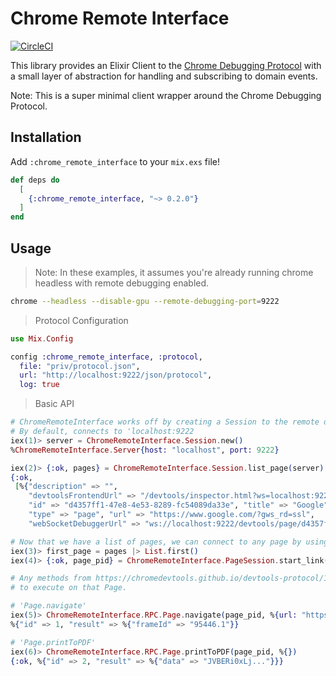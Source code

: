 # Chrome Remote Interface

[![CircleCI](https://img.shields.io/circleci/project/github/andrewvy/chrome-remote-interface.svg)](https://circleci.com/gh/andrewvy/chrome-remote-interface)

This library provides an Elixir Client to the [Chrome Debugging Protocol](https://chromedevtools.github.io/devtools-protocol/) with
a small layer of abstraction for handling and subscribing to domain events.

Note: This is a super minimal client wrapper around the Chrome Debugging Protocol.

## Installation

Add `:chrome_remote_interface` to your `mix.exs` file!

```elixir
def deps do
  [
    {:chrome_remote_interface, "~> 0.2.0"}
  ]
end
```

## Usage

> Note: In these examples, it assumes you're already running chrome headless with remote debugging enabled.

```bash
chrome --headless --disable-gpu --remote-debugging-port=9222
```

> Protocol Configuration

```elixir
use Mix.Config

config :chrome_remote_interface, :protocol,
  file: "priv/protocol.json",
  url: "http://localhost:9222/json/protocol",
  log: true

```

> Basic API

```elixir
# ChromeRemoteInterface works off by creating a Session to the remote debugging port.
# By default, connects to 'localhost:9222
iex(1)> server = ChromeRemoteInterface.Session.new()
%ChromeRemoteInterface.Server{host: "localhost", port: 9222}

iex(2)> {:ok, pages} = ChromeRemoteInterface.Session.list_page(server)
{:ok,
 [%{"description" => "",
    "devtoolsFrontendUrl" => "/devtools/inspector.html?ws=localhost:9222/devtools/page/d4357ff1-47e8-4e53-8289-fc54089da33e",
    "id" => "d4357ff1-47e8-4e53-8289-fc54089da33e", "title" => "Google",
    "type" => "page", "url" => "https://www.google.com/?gws_rd=ssl",
    "webSocketDebuggerUrl" => "ws://localhost:9222/devtools/page/d4357ff1-47e8-4e53-8289-fc54089da33e"}]}

# Now that we have a list of pages, we can connect to any page by using their 'webSocketDebuggerUrl'
iex(3)> first_page = pages |> List.first()
iex(4)> {:ok, page_pid} = ChromeRemoteInterface.PageSession.start_link(first_page)

# Any methods from https://chromedevtools.github.io/devtools-protocol/1-2/ should be available
# to execute on that Page.

# 'Page.navigate'
iex(5)> ChromeRemoteInterface.RPC.Page.navigate(page_pid, %{url: "https://google.com"})
%{"id" => 1, "result" => %{"frameId" => "95446.1"}}

# 'Page.printToPDF'
iex(6)> ChromeRemoteInterface.RPC.Page.printToPDF(page_pid, %{})
{:ok, %{"id" => 2, "result" => %{"data" => "JVBERi0xLj..."}}}
```
